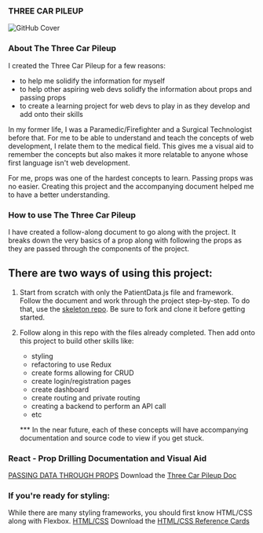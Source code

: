 ### THREE CAR PILEUP 

![GitHub Cover](https://blog.hertimetocode.com/wp-content/uploads/2021/06/Car-accident-e1624677750909.jpg)

### About The Three Car Pileup
I created the Three Car Pileup for a few reasons: 
  * to help me solidify the information for myself
  * to help other aspiring web devs solidfy the information about props and passing props
  * to create a learning project for web devs to play in as they develop and add onto their skills

In my former life, I was a Paramedic/Firefighter and a Surgical Technologist before that. For me to be able to understand and teach the concepts of web development,
I relate them to the medical field. This gives me a visual aid to remember the concepts but also makes it more relatable to anyone whose first language isn't web development.

For me, props was one of the hardest concepts to learn. Passing props was no easier. Creating this project and the accompanying document helped me to have a better understanding. 

### How to use The Three Car Pileup
I have created a follow-along document to go along with the project. It breaks down the very basics of a prop along with following the props as they are passed through the components of the project. 

## There are two ways of using this project:

1) Start from scratch with only the PatientData.js file and framework. Follow the document and work through the project step-by-step. 
    To do that, use the [skeleton repo](https://github.com/Katrina-Dierking-HTTC/three-car-framework). Be sure to fork and clone it before getting started. 
    
2) Follow along in this repo with the files already completed. Then add onto this project to build other skills like: 
      * styling
      * refactoring to use Redux 
      * create forms allowing for CRUD
      * create login/registration pages
      * create dashboard
      * create routing and private routing
      * creating a backend to perform an API call
      * etc

      *** In the near future, each of these concepts will have accompanying documentation and source code to view if you get stuck.
      
### React - Prop Drilling Documentation and Visual Aid
[PASSING DATA THROUGH PROPS](https://blog.hertimetocode.com/wp-content/uploads/2021/06/propsImg.png)
Download the [Three Car Pileup Doc](https://blog.hertimetocode.com/wp-content/uploads/2021/06/React-_-Passing-Data-via-Props.pdf)

### If you're ready for styling: 
While there are many styling frameworks, you should first know HTML/CSS along with Flexbox.
[HTML/CSS](https://blog.hertimetocode.com/wp-content/uploads/2021/04/HTML-CSS-Ref-Cards-Spiral-e1618514907422.png)
Download the [HTML/CSS Reference Cards](https://blog.hertimetocode.com/wp-content/uploads/2021/06/HTML_-CSS-at-a-Glance-4.pdf)

